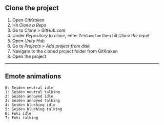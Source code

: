 ## Clone the project

1. Open *GitKraken*
1. Hit *Clone a Repo*
1. Go to *Clone* > *GitHub.com*
1. Under *Repository to clone*, enter `FebGameJam` then hit *Clone the repo!*
1. Open *Unity Hub*
1. Go to *Projects* > *Add project from disk*
1. Navigate to the cloned project folder from GitKraken
1. Open the project

---

## Emote animations

```
0: Seiden neutral idle
1: Seiden neutral talking
2: Seiden annoyed idle
3: Seiden annoyed talking
4: Seiden blushing idle
5: Seiden blushing talking
6: Fuki idle
7: Fuki talking
```
